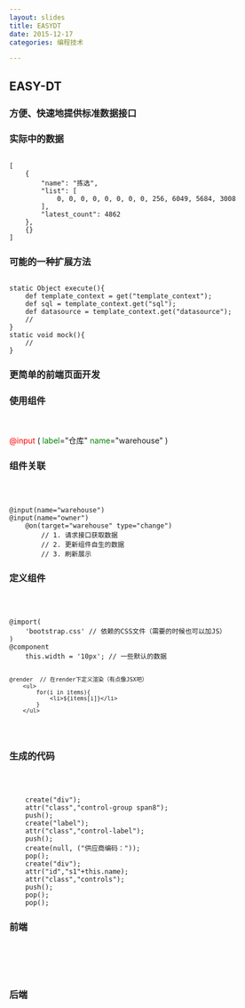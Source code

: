 ```yaml
---
layout: slides
title: EASYDT
date: 2015-12-17
categories: 编程技术

---
```


<!-- test -->

<!-- test end-->

<!-- (0) -->
<section><h1>EASY-DT</h1></section>
<!-- (1) -->
<section><h3>方便、快速地提供标准数据接口</h3></section>
<!-- (2) -->
<section>
<!-- (2.1) -->
<section data-markdown><script type="text/template">
### 老的配置方式

<div style="display:inline-block;">
![](http://7xiz10.com1.z0.glb.clouddn.com/DOWN-TO-UP-1.png)
![](http://7xiz10.com1.z0.glb.clouddn.com/DOWN-TO-UP-1.png)
</div>

- 理想：让不会写代码的人也能配置 <!-- .element: class="fragment" -->
- 现实：并没有多少人会用 <!-- .element: class="fragment" -->
</script></section>
<!-- (2.2) -->
<section>
<h3>实际中的数据</h3>
<pre><code>
[
    {
        "name": "拣选",
        "list": [
            0, 0, 0, 0, 0, 0, 0, 0, 256, 6049, 5684, 3008
        ],
        "latest_count": 4862
    },
    {}
]
</code></pre>
</section>
<!-- (2.3) -->
<section data-markdown><script type="text/template">
### 分析问题

- 功能作用单一
- 无法地将功能组件组合使用
- 扩展复杂
- 过多的功能容易导致混淆
</script></section>
<!-- (2.4) -->
<section data-markdown><script type="text/template">
### 使用GROOVY组合基础功能

- 调试
- 安全控制
- 版本控制
- 编辑保存
- 同步
- 扩展性<!-- .element: class="fragment highlight-red" -->
</script></section>
<!-- (2.5) -->
<section data-markdown><script type="text/template">
![现在的编辑页面](http://7xiz10.com1.z0.glb.clouddn.com/DOWN-TO-UP-1.png)

- 对开发来说GROOVY的学习成本应该还是比较低的
</script></section>
<!-- (2.6) -->
<section data-markdown><script type="text/template">
### 小白用户更愿意看到的是

![现在的编辑页面](http://7xiz10.com1.z0.glb.clouddn.com/DOWN-TO-UP-1.png)<!-- .element: class="fragment" -->
</script></section>
<!-- (2.7) -->
<section>
<h3>可能的一种扩展方法</h3>
<pre><code>
static Object execute(){
    def template_context = get("template_context");
    def sql = template_context.get("sql");
    def datasource = template_context.get("datasource");
    // 
}
static void mock(){
    // 
}
</code></pre>
</section>
<!-- (2.8) -->
<section data-markdown><script type="text/template">
### 整体结构
</script></section>
</section>
<!--(3)-->
<section><h3>更简单的前端页面开发</h3></section>
<!--(4)-->
<section>
<!--(4.1)-->
<section data-markdown><script type="text/template">
### 分析问题

- 后端开发不懂前端逻辑，前端很容易成为瓶颈<!-- .element: class="fragment" -->
- 逻辑复杂<!-- .element: class="fragment" -->
- 代码重复<!-- .element: class="fragment" -->
- 可读性和维护性不是很好<!-- .element: class="fragment" -->
</script></section>
<!--(4.2)-->
<section data-markdown><script type="text/template">
### 解决问题

- 灵活性：生成JavaScript代码
- 可读性：用简单的DSL来描述
- 易用性：在组件中封装JS、CSS的依赖
</script></section>
<!--(4.3)-->
<section>
<h3>使用组件</h3>
<br/>
<br/>
<div class="fragment">
<span style="color:red;">@input</span>
(
<span style="color:green;">label</span>="仓库" 
<span style="color:green;">name</span>="warehouse"
)
</div>
</section>
<!--(4.4)-->
<section>
<h3>组件关联</h3>
<br/>
<pre><code>
@input(name="warehouse")
@input(name="owner")
    @on(target="warehouse" type="change")
        // 1. 请求接口获取数据
        // 2. 更新组件自生的数据
        // 3. 刷新展示
</code></pre>
</section>
<!--(4.5)-->
<section>
<h3>定义组件</h3>
<br/>
<pre><code>
@import(
    'bootstrap.css' // 依赖的CSS文件（需要的时候也可以加JS）
)
@component
    this.width = '10px'; // 一些默认的数据

    @render  // 在render下定义渲染（有点像JSX吧）
        <ul>
            for(i in items){
                <li>${items[i]}</li>
            }
        </ul>
</code></pre>
</section>
<!-- (4.6) -->
<section>
<h3>生成的代码</h3>
<br/>
<pre><code>
	create("div");
	attr("class","control-group span8");
	push();
	create("label");
	attr("class","control-label");
	push();
	create(null, ("供应商编码："));
	pop();
	create("div");
	attr("id","s1"+this.name);
	attr("class","controls");
	push();
	pop();
	pop();
</code></pre>
</section>
<!--(4.7)-->
<section>
<h3>前端</h3>
<br/>
<pre><code>
<script type="text/engine">
@layout
    @input(label="xxx" name="xxx")
    @input(label="xxx" name="xxx")
    @input(label="xxx" name="xxx")
@layout
    @table
    @page
</script>
</code></pre>
</section>
<!--(4.8)-->
<section>
<h3>后端</h3>
<br/>
<pre><code>
<script type="text/engine">
<form>
    @input(label="xxx" name="xxx") // 使用组件
    @input(label="xxx" name="xxx") // 使用组件
    @input(label="xxx" name="xxx") // 使用组件
    <table></table>
</form>
</script>
</code></pre>
</section>
<!--(4.9)-->
<section data-markdown><script type="text/template">
### 整体结构
</script></section>
</section>